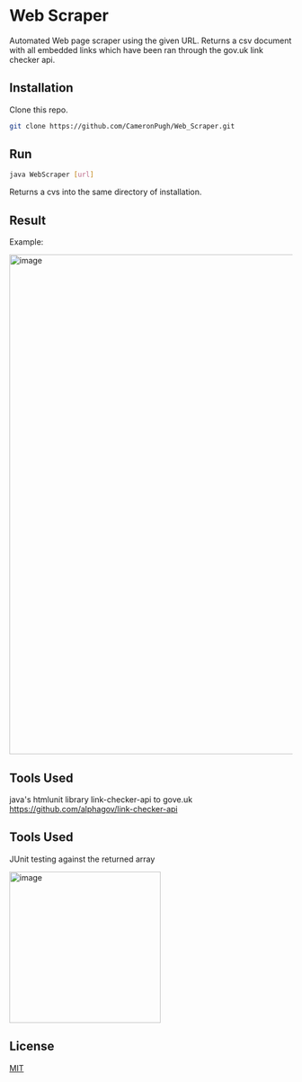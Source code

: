 # Web Scraper

Automated Web page scraper using the given URL. Returns a csv document with all embedded links which have been ran through the gov.uk link checker api.
## Installation

Clone this repo.

```bash
git clone https://github.com/CameronPugh/Web_Scraper.git
```

## Run

```bash
java WebScraper [url]
```
Returns a cvs into the same directory of installation.

## Result
Example:

<img width="889" alt="image" src="https://user-images.githubusercontent.com/61750390/158057020-75fa23a9-1a5a-42bc-b37c-3a578c747c26.png">

## Tools Used
java's htmlunit library
link-checker-api to gove.uk 
https://github.com/alphagov/link-checker-api

## Tools Used
JUnit testing against the returned array


<img width="269" alt="image" src="https://user-images.githubusercontent.com/61750390/158060386-a5eda242-9f55-42af-af43-d1b953287312.png">


## License
[MIT](https://choosealicense.com/licenses/mit/)
 
